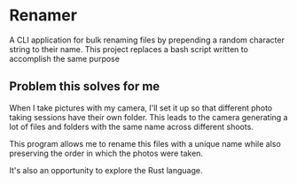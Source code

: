 # Renamer

A CLI application for bulk renaming files by prepending a random character string to their name. This project replaces a bash script written to accomplish the same purpose

## Problem this solves for me

When I take pictures with my camera, I'll set it up so that different photo taking sessions have their own folder.
This leads to the camera generating a lot of files and folders with the same name across different shoots.

This program allows me to rename this files with a unique name while also preserving the order in which the photos were taken.

It's also an opportunity to explore the Rust language.